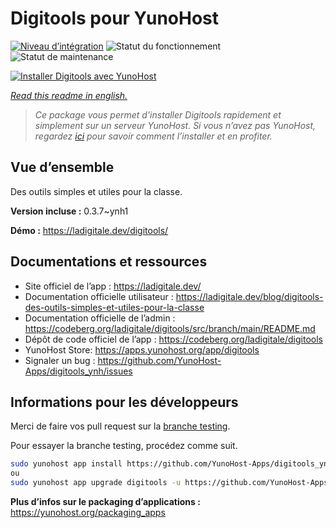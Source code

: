 <!--
N.B.: This README was automatically generated by https://github.com/YunoHost/apps/tree/master/tools/README-generator
It shall NOT be edited by hand.
-->

# Digitools pour YunoHost

[![Niveau d’intégration](https://dash.yunohost.org/integration/digitools.svg)](https://dash.yunohost.org/appci/app/digitools) ![Statut du fonctionnement](https://ci-apps.yunohost.org/ci/badges/digitools.status.svg) ![Statut de maintenance](https://ci-apps.yunohost.org/ci/badges/digitools.maintain.svg)

[![Installer Digitools avec YunoHost](https://install-app.yunohost.org/install-with-yunohost.svg)](https://install-app.yunohost.org/?app=digitools)

*[Read this readme in english.](./README.md)*

> *Ce package vous permet d’installer Digitools rapidement et simplement sur un serveur YunoHost.
Si vous n’avez pas YunoHost, regardez [ici](https://yunohost.org/#/install) pour savoir comment l’installer et en profiter.*

## Vue d’ensemble

Des outils simples et utiles pour la classe.

**Version incluse :** 0.3.7~ynh1

**Démo :** https://ladigitale.dev/digitools/
## Documentations et ressources

* Site officiel de l’app : <https://ladigitale.dev/>
* Documentation officielle utilisateur : <https://ladigitale.dev/blog/digitools-des-outils-simples-et-utiles-pour-la-classe>
* Documentation officielle de l’admin : <https://codeberg.org/ladigitale/digitools/src/branch/main/README.md>
* Dépôt de code officiel de l’app : <https://codeberg.org/ladigitale/digitools>
* YunoHost Store: <https://apps.yunohost.org/app/digitools>
* Signaler un bug : <https://github.com/YunoHost-Apps/digitools_ynh/issues>

## Informations pour les développeurs

Merci de faire vos pull request sur la [branche testing](https://github.com/YunoHost-Apps/digitools_ynh/tree/testing).

Pour essayer la branche testing, procédez comme suit.

``` bash
sudo yunohost app install https://github.com/YunoHost-Apps/digitools_ynh/tree/testing --debug
ou
sudo yunohost app upgrade digitools -u https://github.com/YunoHost-Apps/digitools_ynh/tree/testing --debug
```

**Plus d’infos sur le packaging d’applications :** <https://yunohost.org/packaging_apps>